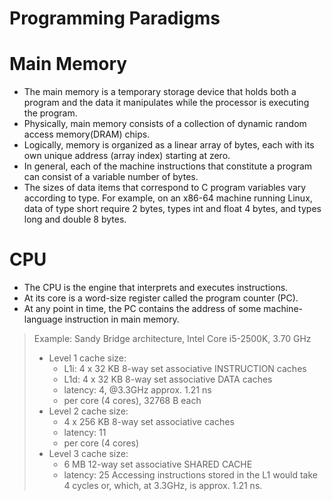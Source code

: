 # Programming Paradigms


# Main Memory
- The main memory is a temporary storage device that holds both a program and the data it manipulates while the processor is executing the program.
- Physically, main memory consists of a collection of dynamic random access memory(DRAM) chips.
- Logically, memory is organized as a linear array of bytes, each with its own unique address (array index) starting at zero.
- In general, each of the machine instructions that constitute a program can consist of a variable number of bytes. 
- The sizes of data items that correspond to C program variables vary according to type. For example, on an x86-64 machine running Linux, data of type short require 2 bytes, types int and float 4 bytes, and types long and double 8 bytes.


# CPU
- The CPU is the engine that interprets and executes instructions.
- At its core is a word-size register called the program counter (PC). 
- At any point in time, the PC contains the address of some machine-language instruction in main memory.


> Example: Sandy Bridge architecture, Intel Core i5-2500K, 3.70 GHz
> - Level 1 cache size:
>   - L1i: 4 x 32 KB 8-way set associative INSTRUCTION caches
>   - L1d: 4 x 32 KB 8-way set associative DATA caches
>   - latency: 4, @3.3GHz approx. 1.21 ns
>   - per core (4 cores), 32768 B each
> - Level 2 cache size:
>   - 4 x 256 KB 8-way set associative caches
>   - latency: 11
>   - per core (4 cores)
> - Level 3 cache size:
>   - 6 MB 12-way set associative SHARED CACHE
>   - latency: 25
> Accessing instructions stored in the L1 would take 4 cycles or, which, at 3.3GHz, is approx. 1.21 ns.

